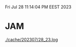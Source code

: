 Fri Jul 28 11:14:04 PM EEST 2023
# JAM
<a href='./cache/202307/28_23.log'>./cache/202307/28_23.log</a>
